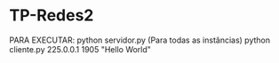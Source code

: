 # TP-Redes2

PARA EXECUTAR:
python servidor.py (Para todas as instâncias)
python cliente.py 225.0.0.1 1905 "Hello World"
